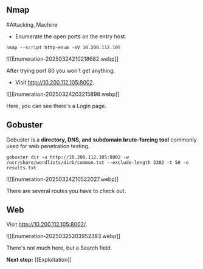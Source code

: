 ## Nmap

#Attacking_Machine 
- Enumerate the open ports on the entry host.

```
nmap --script http-enum -sV 10.200.112.105
```

![[Enumeration-20250324210218682.webp]]

After trying port 80 you won't get anything.

- Visit http://10.200.112.105:8002.

![[Enumeration-20250324203215898.webp]]


Here, you can see there's a Login page.


## Gobuster

Gobuster is a **directory, DNS, and subdomain brute-forcing tool** commonly used for web penetration testing.

```
gobuster dir -u http://10.200.112.105:8002 -w /usr/share/wordlists/dirb/common.txt --exclude-length 3302 -t 50 -o results.txt
```

![[Enumeration-20250324210522027.webp]]

There are several routes you have to check out.

## Web

Visit http://10.200.112.105:8002/.

![[Enumeration-20250325203952383.webp]]

There's not much here, but a Search field.

**Next step:** [[Exploitation]]



